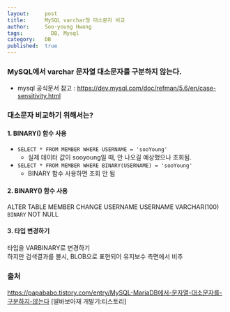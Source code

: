 ```yaml
---
layout:     post
title:      MySQL varchar형 대소문자 비교
author:     Soo-young Hwang
tags: 		  DB, Mysql
category:   DB
published:  true
---
```


### MySQL에서 varchar 문자열 대소문자를 구분하지 않는다.  

- mysql 공식문서 참고 : https://dev.mysql.com/doc/refman/5.6/en/case-sensitivity.html


### 대소문자 비교하기 위해서는?

#### 1. BINARY() 함수 사용

- `SELECT * FROM MEMBER WHERE USERNAME = 'sooYoung'`
  - 실제 데이터 값이 sooyoung일 때, 안 나오길 예상했으나 조회됨. 
- `SELECT * FROM MEMBER WHERE BINARY(USERNAME) = 'sooYoung'`
  - BINARY 함수 사용하면 조회 안 됨 


#### 2. BINARY() 함수 사용

ALTER TABLE MEMBER CHANGE USERNAME USERNAME VARCHAR(100) `BINARY` NOT NULL

#### 3. 타입 변경하기 
타입을 VARBINARY로 변경하기   
하지만 검색결과를 볼시, BLOB으로 표현되어 유지보수 측면에서 비추


### 출처
https://papababo.tistory.com/entry/MySQL-MariaDB에서-문자열-대소문자를-구분하지-않는다 [딸바보아재 개발기:티스토리]

